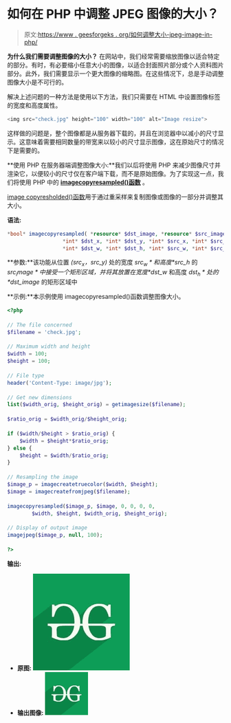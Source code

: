 # 如何在 PHP 中调整 JPEG 图像的大小？

> 原文:[https://www . geesforgeks . org/如何调整大小-jpeg-image-in-php/](https://www.geeksforgeeks.org/how-to-resize-jpeg-image-in-php/)

**为什么我们需要调整图像的大小？**
在网站中，我们经常需要缩放图像以适合特定的部分。有时，有必要缩小任意大小的图像，以适合封面照片部分或个人资料图片部分。此外，我们需要显示一个更大图像的缩略图。在这些情况下，总是手动调整图像大小是不可行的。

解决上述问题的一种方法是使用以下方法，我们只需要在 HTML 中设置图像标签的宽度和高度属性。

```php
<img src="check.jpg" height="100" width="100" alt="Image resize">
```

这样做的问题是，整个图像都是从服务器下载的，并且在浏览器中以减小的尺寸显示。这意味着需要相同数量的带宽来以较小的尺寸显示图像，这在原始尺寸的情况下是需要的。

**使用 PHP 在服务器端调整图像大小:**我们以后将使用 PHP 来减少图像尺寸并渲染它，以便较小的尺寸仅在客户端下载，而不是原始图像。为了实现这一点，我们将使用 PHP 中的 **[imagecopyresampled()函数](https://www.geeksforgeeks.org/php-imagecopyresampled-function/)** 。

[image copyresholded()函数](https://www.geeksforgeeks.org/php-imagecopyresampled-function/)用于通过重采样来复制图像或图像的一部分并调整其大小。

**语法:**

```php
*bool* imagecopyresampled( *resource* $dst_image, *resource* $src_image,
                  *int* $dst_x, *int* $dst_y, *int* $src_x, *int* $src_y,
                  *int* $dst_w, *int* $dst_h, *int* $src_w, *int* $src_h )
```

**参数:**该功能从位置 *($src_x，$src_y)* 处的宽度 *$src_w* 和高度 *$src_h* 的 *$src_image* 中接受一个矩形区域，并将其放置在宽度 *$dst_w* 和高度 *$dst_h* 处的 *$dst_image* 的矩形区域中

**示例:**本示例使用 imagecopyresampled()函数调整图像大小。

```php
<?php

// The file concerned
$filename = 'check.jpg';

// Maximum width and height
$width = 100;
$height = 100;

// File type
header('Content-Type: image/jpg');

// Get new dimensions
list($width_orig, $height_orig) = getimagesize($filename);

$ratio_orig = $width_orig/$height_orig;

if ($width/$height > $ratio_orig) {
    $width = $height*$ratio_orig;
} else {
    $height = $width/$ratio_orig;
}

// Resampling the image 
$image_p = imagecreatetruecolor($width, $height);
$image = imagecreatefromjpeg($filename);

imagecopyresampled($image_p, $image, 0, 0, 0, 0,
        $width, $height, $width_orig, $height_orig);

// Display of output image
imagejpeg($image_p, null, 100);

?>
```

**输出:**

*   **原图:**
    ![Original image](img/752422974896acbbdf90ec5e7f03ffff.png)
*   **输出图像:**
    ![Final image](img/b3da27d84132f3832645255e505579c5.png)